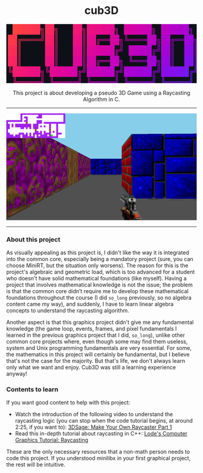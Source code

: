 <h1 align="center">cub3D</h3>

<p align="center">
    <img src="./assets/ascii.png"/>
</p>
<p align="center">This project is about developing a pseudo 3D Game using a Raycasting Algorithm in C.</p>

---
<p align="center">
    <img src="./assets/printscreen.png"/>
</p>

---
### About this project
As visually appealing as this project is, I didn't like the way it is integrated into the common core, especially being a mandatory project (sure, you can choose MiniRT, but the situation only worsens). The reason for this is the project's algebraic and geometric load, which is too advanced for a student who doesn't have solid mathematical foundations (like myself). Having a project that involves mathematical knowledge is not the issue; the problem is that the common core didn’t require me to develop these mathematical foundations throughout the course (I did `so_long` previously, so no algebra content came my way), and suddenly, I have to learn linear algebra concepts to understand the raycasting algorithm.

Another aspect is that this graphics project didn't give me any fundamental knowledge (the game loop, events, frames, and pixel fundamentals I learned in the previous graphics project that I did, `so_long`), unlike other common core projects where, even though some may find them useless, system and Unix programming fundamentals are very essential. For some, the mathematics in this project will certainly be fundamental, but I believe that's not the case for the majority. But that's life, we don't always learn only what we want and enjoy. Cub3D was still a learning experience anyway!

### Contents to learn
If you want good content to help with this project:
- Watch the introduction of the following video to understand the raycasting logic (you can stop when the code tutorial begins, at around 2:25, if you want to): [3DSage: Make Your Own Raycaster Part 1](https://www.youtube.com/watch?v=gYRrGTC7GtA&ab_channel=3DSage)
- Read this in-depth tutorial about raycasting in C++: [Lode's Computer Graphics Tutorial: Raycasting](https://lodev.org/cgtutor/raycasting.html)


These are the only necessary resources that a non-math person needs to code this project. If you understood minilibx in your first graphical project, the rest will be intuitive.
